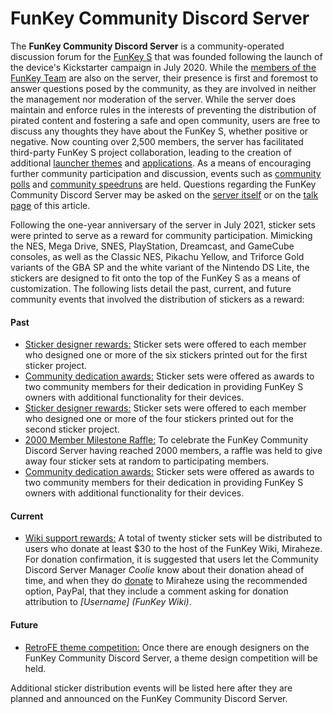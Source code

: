 # FunKey Community Discord Server


The **FunKey Community Discord Server** is a community-operated discussion forum for the [FunKey S](/wiki/FunKey_S.md "FunKey S") that was founded following the launch of the device's Kickstarter campaign in July 2020. While the [members of the FunKey Team](/wiki/FunKey_Wiki_Knowledge_Center#who_is_the_funkey_team "FunKey Wiki Knowledge Center") are also on the server, their presence is first and foremost to answer questions posed by the community, as they are involved in neither the management nor moderation of the server. While the server does maintain and enforce rules in the interests of preventing the distribution of pirated content and fostering a safe and open community, users are free to discuss any thoughts they have about the FunKey S, whether positive or negative. Now counting over 2,500 members, the server has facilitated third-party FunKey S project collaboration, leading to the creation of additional [launcher themes](/wiki/List_of_third-party_launcher_themes.md "List of third-party launcher themes") and [applications](/wiki/List_of_third-party_OPK_applications.md "List of third-party OPK applications"). As a means of encouraging further community participation and discussion, events such as [community polls](/wiki/FunKey_Community_Poll.md "FunKey Community Poll") and [community speedruns](/wiki/FunKey_Speedrun_Leaderboards.md "FunKey Speedrun Leaderboards") are held. Questions regarding the FunKey Community Discord Server may be asked on the [server itself](https://discord.gg/G9kCvjg) or on the [talk page](/wiki/Talk:FunKey_Community_Discord_Server.md "Talk:FunKey Community Discord Server") of this article.

Following the one-year anniversary of the server in July 2021, sticker sets were printed to serve as a reward for community participation. Mimicking the NES, Mega Drive, SNES, PlayStation, Dreamcast, and GameCube consoles, as well as the Classic NES, Pikachu Yellow, and Triforce Gold variants of the GBA SP and the white variant of the Nintendo DS Lite, the stickers are designed to fit onto the top of the FunKey S as a means of customization. The following lists detail the past, current, and future community events that involved the distribution of stickers as a reward:

#### Past

* <u>Sticker designer rewards:</u> Sticker sets were offered to each member who designed one or more of the six stickers printed out for the first sticker project.
* <u>Community dedication awards:</u> Sticker sets were offered as awards to two community members for their dedication in providing FunKey S owners with additional functionality for their devices.
* <u>Sticker designer rewards:</u> Sticker sets were offered to each member who designed one or more of the four stickers printed out for the second sticker project.
* <u>2000 Member Milestone Raffle:</u> To celebrate the FunKey Community Discord Server having reached 2000 members, a raffle was held to give away four sticker sets at random to participating members.
* <u>Community dedication awards:</u> Sticker sets were offered as awards to two community members for their dedication in providing FunKey S owners with additional functionality for their devices.

#### Current

* <u>Wiki support rewards:</u> A total of twenty sticker sets will be distributed to users who donate at least $30 to the host of the FunKey Wiki, Miraheze. For donation confirmation, it is suggested that users let the Community Discord Server Manager _Coolie_ know about their donation ahead of time, and when they do [donate](https://meta.miraheze.org/wiki/Donate) to Miraheze using the recommended option, PayPal, that they include a comment asking for donation attribution to _[Username] (FunKey Wiki)_.

#### Future

* <u>RetroFE theme competition:</u> Once there are enough designers on the FunKey Community Discord Server, a theme design competition will be held.

Additional sticker distribution events will be listed here after they are planned and announced on the FunKey Community Discord Server.

<br>

